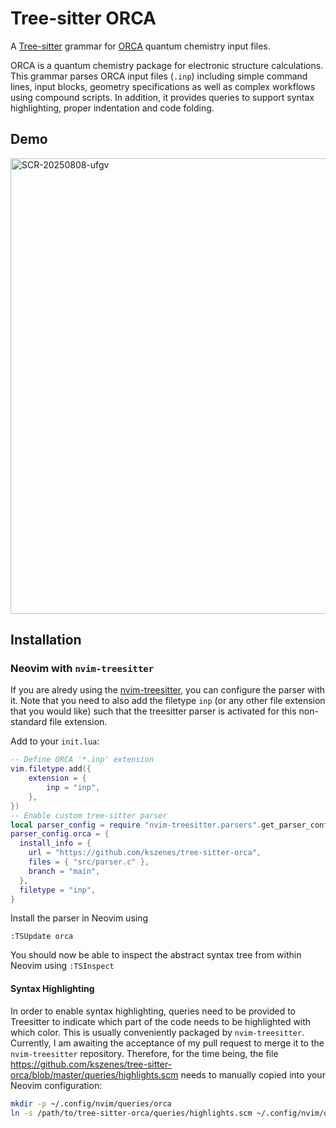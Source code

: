 # Tree-sitter ORCA

A [Tree-sitter](https://tree-sitter.github.io/tree-sitter/) grammar for [ORCA](https://www.faccts.de/orca/) quantum chemistry input files.

ORCA is a quantum chemistry package for electronic structure calculations.
This grammar parses ORCA input files (`.inp`) including simple command lines, input blocks, geometry specifications as well as complex workflows using compound scripts.
In addition, it provides queries to support syntax highlighting, proper indentation and code folding.

## Demo

<img width="690" height="729" alt="SCR-20250808-ufgv" src="https://github.com/user-attachments/assets/a4dbca4a-0545-4cb6-bdcb-a1a989b401ac" />

## Installation

### Neovim with `nvim-treesitter`

If you are alredy using the [nvim-treesitter](https://github.com/nvim-treesitter/nvim-treesitter), you can configure the parser with it.
Note that you need to also add the filetype `inp` (or any other file extension that you would like) such that the treesitter parser is activated for this non-standard file extension.

Add to your `init.lua`:

```lua
-- Define ORCA '*.inp' extension
vim.filetype.add({
	extension = {
		inp = "inp",
	},
})
-- Enable custom tree-sitter parser
local parser_config = require "nvim-treesitter.parsers".get_parser_configs()
parser_config.orca = {
  install_info = {
    url = "https://github.com/kszenes/tree-sitter-orca",
    files = { "src/parser.c" },
    branch = "main",
  },
  filetype = "inp",
}
```

Install the parser in Neovim using

```
:TSUpdate orca
```

You should now be able to inspect the abstract syntax tree from within Neovim using `:TSInspect`

#### Syntax Highlighting

In order to enable syntax highlighting, queries need to be provided to Treesitter to indicate which part of the code needs to be highlighted with which color.
This is usually conveniently packaged by `nvim-treesitter`.
Currently, I am awaiting the acceptance of my pull request to merge it to the `nvim-treesitter` repository.
Therefore, for the time being, the file https://github.com/kszenes/tree-sitter-orca/blob/master/queries/highlights.scm needs to manually copied into your Neovim configuration:

```bash
mkdir -p ~/.config/nvim/queries/orca
ln -s /path/to/tree-sitter-orca/queries/highlights.scm ~/.config/nvim/queries/orca/highlights.scm
```
